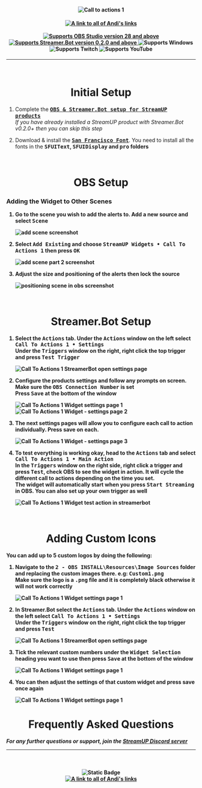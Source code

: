 <h4 align="center">
  <img src="../Assets/Call To Actions 1 Widget - Banner.png" alt="Call to actions 1">
</h4>

<h4 align="center">
  <a href="https://andistonemedia.mystl.ink">
    <img alt="A link to all of Andi's links" src="https://img.shields.io/badge/Created%20by%20Andi%20Stone%20(Andilippi)-white?style=for-the-badge">
  </a>
  <br><br>
    <a href="https://obsproject.com">
        <img alt="Supports OBS Studio version 28 and above" src="https://img.shields.io/badge/OBS Studio-28%2B-FFFFFF?style=for-the-badge&labelColor=1e1a1d">
    </a>
    <a href="https://streamer.bot">
        <img alt="Supports Streamer.Bot version 0.2.0 and above" src="https://img.shields.io/badge/Streamer.Bot-v0.2.0+-%23FFFFFF?style=for-the-badge&labelColor=9038e8">
    </a>
    <img alt="Supports Windows" src="https://img.shields.io/badge/Windows-%23FFFFFF?style=for-the-badge&logo=windows&labelColor=00a2ed">
  <br>
  <img alt="Supports Twitch" src="https://img.shields.io/badge/Supports Twitch-6441a5?style=for-the-badge&logo=twitch&logoColor=white">
  <img alt="Supports YouTube" src="https://img.shields.io/badge/Supports YouTube-red?style=for-the-badge&logo=youtube&logoColor=white"> 
</h4>

---

<br>

<h1 align="center">Initial Setup
</h1>

1. Complete the <kbd><b><a href="https://github.com/StreamUPTips/ReadMe-Files/blob/main/StreamUP-Product-Install-Guide.md">OBS & Streamer.Bot setup for StreamUP products</b></kbd><br></a>
*If you have already installed a StreamUP product with Streamer.Bot v0.2.0+ then you can skip this step*

2. Download & install the <kbd><b><a href="https://www.downloadfonts.io/san-francisco-font-free/">San Francisco Font</b></kbd></a>. You need to install all the fonts in the <kbd><b>SFUIText</kbd></a>, <kbd><b>SFUIDisplay</kbd></a> and <kbd><b>pro</kbd></a> folders <br>

<br>

<h1 align="center">OBS Setup
</h1>
<h3>Adding the Widget to Other Scenes</h3>

1. Go to the scene you wish to add the alerts to. Add a new source and select <kbd><b>Scene</b></kbd><br>

    <img src="../Assets/Call To Actions 1 Widget - OBS Add Scene 1.png" alt="add scene screenshot"><br>

1. Select <kbd><b>Add Existing</b></kbd> and choose <kbd><b>StreamUP Widgets • Call To Actions 1</b></kbd> then press <kbd><b>OK</b></kbd><br>

    <img src="../Assets/Call To Actions 1 Widget - OBS Add Scene 2.png" alt="add scene part 2 screenshot"><br>

1. Adjust the size and positioning of the alerts then lock the source<br>

    <img src="../Assets/Call To Actions 1 Widget - Position In OBS.png" alt="positioning scene in obs screenshot">

<br>

<h1 align="center">
        Streamer.Bot Setup
</h1>

1. Select the <kbd><b>Actions</b></kbd> tab. Under the <kbd><b>Actions</b></kbd> window on the left select <kbd><b>Call To Actions 1 • Settings</b></kbd><br>
Under the <kbd><b>Triggers</b></kbd> window on the right, right click the top trigger and press <kbd><b>Test Trigger</b></kbd><br>

   <img src="../Assets/Call To Actions 1 Widget - Open Settings.png" alt="Call To Actions 1 StreamerBot open settings page"><br>

2. Configure the products settings and follow any prompts on screen. Make sure the <kbd><b>OBS Connection Number</b></kbd> is set<br>
Press <kbd><b>Save</b></kbd> at the bottom of the window<br>

    <img src="../Assets/Call To Actions 1 Widget - Settings 1.png" alt="Call To Actions 1 Widget settings page 1">
    <img src="../Assets/Call To Actions 1 Widget - Settings 2.png" alt="Call To Actions 1 Widget - settings page 2"><br>

3. The next settings pages will allow you to configure each call to action individually. Press save on each.<br>

    <img src="../Assets/Call To Actions 1 Widget - Settings 3.png" alt="Call To Actions 1 Widget - settings page 3"><br>


4. To test everything is working okay, head to the <kbd><b>Actions</b></kbd> tab and select <kbd><b>Call To Actions 1 • Main Action</b></kbd><br>
In the <kbd><b>Triggers</b></kbd> window on the right side, right click a trigger and press <kbd><b>Test</b></kbd>, check OBS to see the widget in action. It will cycle the different call to actions depending on the time you set.<br>
The widget will automatically start when you press <kbd><b>Start Streaming</b></kbd> in OBS. You can also set up your own trigger as well

    <img src="../Assets/Call To Actions 1 Widget - Main Action.png" alt="Call To Actions 1 Widget test action in streamerbot"><br>

<br>

<h1 align="center">Adding Custom Icons
</h1>

You can add up to 5 custom logos by doing the following:

1. Navigate to the <kbd><b>2 - OBS INSTALL\Resources\Image Sources</b></kbd> folder and replacing the custom images there. e.g: <kbd><b>Custom1.png</b></kbd><br>
Make sure the logo is a <kbd><b>.png</b></kbd> file and it is completely black otherwise it will not work correctly<br>

    <img src="../Assets/Call To Actions 1 Widget - Custom 1.png" alt="Call To Actions 1 Widget settings page 1"><br>

2. In Streamer.Bot select the <kbd><b>Actions</b></kbd> tab. Under the <kbd><b>Actions</b></kbd> window on the left select <kbd><b>Call To Actions 1 • Settings</b></kbd><br>
Under the <kbd><b>Triggers</b></kbd> window on the right, right click the top trigger and press <kbd><b>Test</b></kbd><br>

   <img src="../Assets/Call To Actions 1 Widget - Open Settings.png" alt="Call To Actions 1 StreamerBot open settings page"><br>

3. Tick the relevant custom numbers under the <kbd><b>Widget Selection</b></kbd> heading you want to use then press <kbd><b>Save</b></kbd> at the bottom of the window<br>

    <img src="../Assets/Call To Actions 1 Widget - Settings 1.png" alt="Call To Actions 1 Widget settings page 1"><br>

4. You can then adjust the settings of that custom widget and press save once again<br>

    <img src="../Assets/Call To Actions 1 Widget - Custom 2.png" alt="Call To Actions 1 Widget settings page 1"><br>


<h1 align="center">
        Frequently Asked Questions
</h1>

*For any further questions or support, join the [StreamUP Discord server](https://discord.com/invite/RnDKRaVCEu?)*

---

<br>

<h4 align="center">
  <img alt="Static Badge" src="https://img.shields.io/badge/A%20StreamUP%20Product-%23fc6caf?style=for-the-badge"><br>
  <a href="https://andistonemedia.mystl.ink">
    <img alt="A link to all of Andi's links" src="https://img.shields.io/badge/Created%20by%20Andi%20Stone%20(Andilippi)-white?style=for-the-badge">
  </a>  
</h4>
